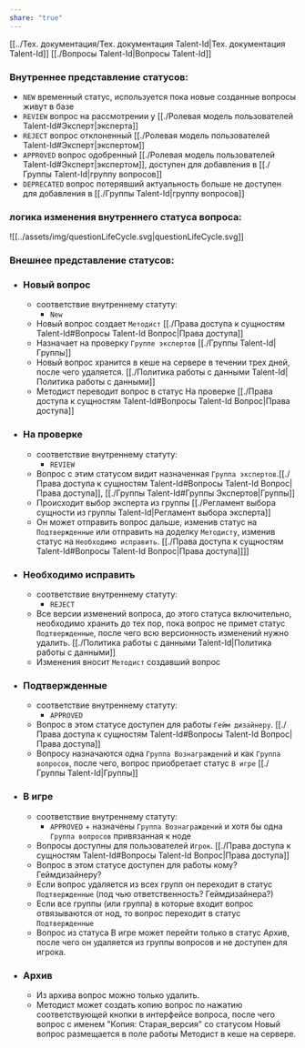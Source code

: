 ```yaml
---
share: "true"
---
```


[[../Тех. документация/Тех.  документация Talent-Id|Тех.  документация Talent-Id]]
[[./Вопросы Talent-Id|Вопросы Talent-Id]]


### Внутреннее представление статусов:

- `NEW` временный статус, используется пока новые созданные вопросы живут в базе
- `REVIEW` вопрос на рассмотрении у [[./Ролевая модель пользователей Talent-Id#Эксперт|эксперта]] 
- `REJECT` вопрос отклоненный  [[./Ролевая модель пользователей Talent-Id#Эксперт|экспертом]] 
- `APPROVED` вопрос одобренный  [[./Ролевая модель пользователей Talent-Id#Эксперт|экспертом]], доступен для добавления в [[./Группы Talent-Id|группу вопросов]]
- `DEPRECATED` вопрос потерявший актуальность больше не доступен для добавления в [[./Группы Talent-Id|группу вопросов]]

### логика изменения внутреннего статуса вопроса:

![[../assets/img/questionLifeCycle.svg|questionLifeCycle.svg]]

### Внешнее представление статусов:

- ### Новый вопрос
	- соответствие внутреннему статуту:
		- `New`
	- Новый вопрос создает `Методист`  [[./Права доступа к сущностям Talent-Id#Вопросы Talent-Id Вопрос|Права доступа]]
	- Назначает на проверку `Группе экспертов` [[./Группы Talent-Id|Группы]]
	- Новый вопрос хранится в кеше на сервере в течении трех дней, после чего удаляется. [[./Политика работы с данными Talent-Id|Политика работы с данными]] 
	- Методист переводит вопрос в статус На проверке [[./Права доступа к сущностям Talent-Id#Вопросы Talent-Id Вопрос|Права доступа]]

- ### На проверке
	-  соответствие внутреннему статуту:
		- `REVIEW`
	- Вопрос с этим статусом видит назначенная `Группа экспертов`.[[./Права доступа к сущностям Talent-Id#Вопросы Talent-Id Вопрос|Права доступа]], [[./Группы Talent-Id#Группы Экспертов|Группы]]
	- Происходит выбор эксперта из группы [[./Регламент выбора сущности из группы Talent-Id|Регламент выбора эксперта]]
	- Он может отправить вопрос дальше, изменив статус на `Подтвержденные` или отправить на доделку `Методисту`,  изменив статус на `Необходимо исправить`.  [[./Права доступа к сущностям Talent-Id#Вопросы Talent-Id Вопрос|Права доступа]]]]

- ### Необходимо исправить
	- соответствие внутреннему статуту:
		- `REJECT`
	- Все версии изменений вопроса, до этого статуса включительно, необходимо хранить до тех пор, пока вопрос не примет статус `Подтвержденные`, после чего всю версионность изменений нужно удалить. [[./Политика работы с данными Talent-Id|Политика работы с данными]]
	- Изменения вносит `Методист` создавший вопрос

- ### Подтвержденные
	- соответствие внутреннему статуту:
		- `APPROVED`
	- Вопрос в этом статусе доступен для работы `Гейм дизайнеру`.  [[./Права доступа к сущностям Talent-Id#Вопросы Talent-Id Вопрос|Права доступа]]
	- Вопросу назначаются  одна `Группа Вознаграждений` и как `Группа вопросов`, после чего, вопрос приобретает статус `В игре` [[./Группы Talent-Id|Группы]]
	

- ### В игре
	- соответствие внутреннему статуту:
		- `APPROVED` + назначены `Группа Вознаграждений` и хотя бы одна `Группа вопросов` привязанная к ноде
	- Вопросы доступны для пользователей  `Игрок`.  [[./Права доступа к сущностям Talent-Id#Вопросы Talent-Id Вопрос|Права доступа]]
	- Вопрос в этом статусе доступен для работы кому? Геймдизайнеру?
	- Если вопрос удаляется из всех групп он переходит в статус `Подтвержденные` (под чью ответственность? Геймдизайнера?)
	- Если все группы (или группа)  в которые входит вопрос отвязываются от нод, то вопрос переходит в статус `Подтвержденные`
	- Вопрос из статуса В игре может перейти только в статус Архив, после чего он удаляется из группы вопросов и не доступен для игрока.

- ### Архив
	- Из архива вопрос можно только удалить.  
	- Методист может создать копию вопрос по нажатию соответствующей кнопки в интерфейсе вопроса, после чего вопрос с именем "Копия: Старая_версия" со статусом Новый вопрос размещается в поле работы Методист в кеше на сервере.